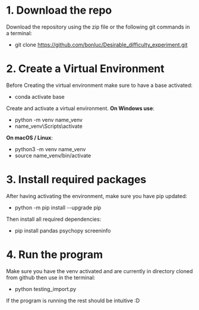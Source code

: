 # 1. Download the repo 
Download the repository using the zip file or the following git commands in a terminal: 
* git clone https://github.com/bonluc/Desirable_difficulty_experiment.git

# 2. Create a Virtual Environment
Before Creating the virtual environment make sure to have a base activated:
* conda activate base
  
Create and activate a virtual environment.
**On Windows use**:
* python -m venv name_venv
* name_venv\Scripts\activate

**On macOS / Linux**:
* python3 -m venv name_venv
* source name_venv/bin/activate

# 3. Install required packages
After having activating the environment, make sure you have pip updated:

* python -m pip install --upgrade pip
  
Then install all required dependencies:

* pip install pandas psychopy screeninfo

# 4. Run the program
Make sure you have the venv activated and are currently in directory cloned from github then use in the terminal:
* python testing_import.py

If the program is running the rest should be intuitive :D
